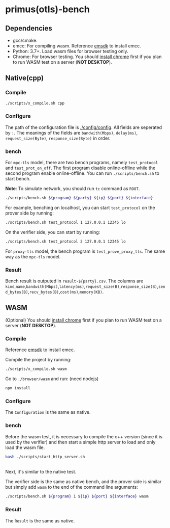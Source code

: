 # primus(otls)-bench

## Dependencies

- gcc/cmake.
- emcc: For compiling wasm. Reference [emsdk](https://emscripten.org/docs/getting_started/downloads.html) to install emcc.
- Python: 3.7+. Load wasm files for browser testing only.
- Chrome: For browser testing. You should [install chrome](../primus/INSTALL_CHROME.md) first if you plan to run WASM test on a server (**NOT DESKTOP**).


## Native(cpp)

### Compile


```bash
./scripts/x_compile.sh cpp
```

### Configure

The path of the configuration file is [./config/config](./config/config). All fields are seperated by `:`. The meanings of the fields are `bandwith(Mbps)`, `delay(ms)`, `request_size(Byte)`, `response_size(Byte)` in order.

### bench

For `mpc-tls` model, there are two bench programs, namely `test_protocol` and `test_prot_on_off`. The first program disable online-offline while the second program enable online-offline. You can run `./scripts/bench.sh` to start bench.

**Note**: To simulate network, you should run `tc` command as `ROOT`.

```bash
./scripts/bench.sh ${program} ${party} ${ip} ${port} ${interface}
```

For example, benching on localhost, you can start `test_protocol` on the prover side by running:
```bash
./scripts/bench.sh test_protocol 1 127.0.0.1 12345 lo
```

On the verifier side, you can start by running:
```bash
./scripts/bench.sh test_protocol 2 127.0.0.1 12345 lo
```

For `proxy-tls` model, the bench program is `test_prove_proxy_tls`. The same way as the `mpc-tls` model.


### Result

Bench result is outputed in `result-${party}.csv`. The columns are `kind`,`name`,`bandwith(Mbps)`,`latency(ms)`,`request_size(B)`,`response_size(B)`,`send_bytes(B)`,`recv_bytes(B)`,`cost(ms)`,`memory(KB)`.


## WASM

(Optional) You should [install chrome](../primus/INSTALL_CHROME.md) first if you plan to run WASM test on a server (**NOT DESKTOP**).

### Compile

Reference [emsdk](https://emscripten.org/docs/getting_started/downloads.html) to install emcc.

Compile the project by running:

```bash
./scripts/x_compile.sh wasm
```

Go to  `./browser/wasm` and run: (need nodejs)

```sh
npm install
```

### Configure

The `Configuration` is the same as native.

### bench

Before the wasm test, it is necessary to compile the c++ version (since it is used by the verifier) and then start a simple http server to load and only load the wasm file.

```sh
bash ./scripts/start_http_server.sh
```


<br/>
Next, it's similar to the native test.

The verifier side is the same as native bench, and the prover side is similar but simply add `wasm` to the end of the command line arguments:

```bash
./scripts/bench.sh ${program} 1 ${ip} ${port} ${interface} wasm
```


### Result

The `Result` is the same as native.

